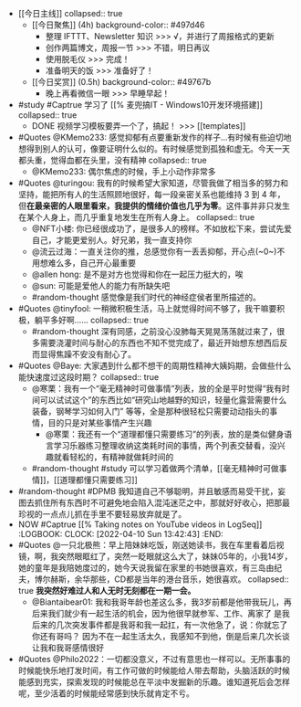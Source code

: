 - [[今日主线]]
  collapsed:: true
	- [[今日聚焦]] (4h)
	  background-color:: #497d46
		- 整理 IFTTT、Newsletter 知识 >>> √，并进行了周报格式的更新
		- 创作两篇博文，周报一节 >>> 不错，明日再议
		- 使用脱毛仪 >>> 完成！
		- 准备明天的饭 >>> 准备好了！
	- [[今日奖赏]] (0.5h)
	  background-color:: #49767b
		- 晚上再看微信一眼 >>> 早睡早起！
- #study #Captrue 学习了 [[% 麦兜搞IT - Windows10开发环境搭建]]
  collapsed:: true
	- DONE 视频学习模板要弄一个了，搞起！ >>> [[templates]]
- #Quotes @KMemo233: 感觉抑郁有点要重新发作的样子…有时候有些迫切地想得到别人的认可，像要证明什么似的。有时候感觉到孤独和虚无。今天一天都头重，觉得血都在头里，没有精神
  collapsed:: true
	- @KMemo233: 偶尔焦虑的时候，手上小动作非常多
- #Quotes @turingou: 我有的时候希望大家知道，尽管我做了相当多的努力和坚持，能把所有人的生活照顾地很好，每一段亲密关系也能维持 3 到 4 年，但**在最亲密的人眼里看来，我提供的情绪价值也几乎为零**。这件事并非只发生在某个人身上，而几乎重复地发生在所有人身上。
  collapsed:: true
	- @NFT小楼: 你已经很成功了，是很多人的榜样。不如放松下来，尝试先爱自己，才能更爱别人。好兄弟，我一直支持你
	- @流云过海：一直关注你的推，总感觉你有一丢丢抑郁，开心点(~0~)不用想难么多，自己开心最重要
	- @allen hong: 是不是对方也觉得和你在一起压力挺大的，唉
	- @sun: 可能是爱他人的能力有所缺失吧
	- #random-thought 感觉像是我们时代的神经症侯者里所描述的。
- #Quotes @tinyfool: 一稍微积极生活，马上就觉得时间不够了，我干嘛要积极，躺平多好啊……
  collapsed:: true
	- #random-thought 深有同感，之前没心没肺每天晃晃荡荡就过来了，很多需要浇灌时间与耐心的东西也不知不觉完成了，最近开始想东想西后反而显得焦躁不安没有耐心了。
- #Quotes @Baye: 大家遇到什么都不想干的周期性精神大姨妈期，会做些什么能快速度过这段时期？
  collapsed:: true
	- @寒栗：我有一个“毫无精神时可做事情”列表，放的全是平时觉得“我有时间可以试试这个”的东西比如“研究山地越野的知识，轻量化露营需要什么装备，钢琴学习如何入门” 等等，全是那种很轻松只需要动动指头的事情，目的只是对某些事情产生兴趣
		- @寒栗：我还有一个“道理都懂只需要练习”的列表，放的是类似健身语言学习乐器练习整理收纳这类耗时间的事情，两个列表交替看，没兴趣就看轻松的，有精神就做耗时间的
	- #random-thought #study 可以学习着做两个清单，[[毫无精神时可做事情]]，[[道理都懂只需要练习]]
- #random-thought #DPMB 我知道自己不够聪明，并且敏感而易受干扰，妄图去抓住所有东西时不可避免地会陷入混沌迷茫之中，那就好好收心，把那最珍视的一点点儿抓在手里不要轻易放弃就是了。
- NOW #Captrue [[% Taking notes on YouTube videos in LogSeq]]
  :LOGBOOK:
  CLOCK: [2022-04-10 Sun 13:42:43]
  :END:
- #Quotes @一只北极熊：早上陪妹妹吃饭，刚送她读书，我在车里看着后视镜，啊，我突然眼眶红了，突然一眨眼就这么大了，妹妹05年的，小我14岁，她的童年是我陪她度过的，她今天说我留在家里的书她很喜欢，有三岛由纪夫，博尔赫斯，余华那些，CD都是当年的港台音乐，她很喜欢。
  collapsed:: true
  **我突然好难过人和人无时无刻都在一期一会。**
	- @Biantaibear01: 我和我哥年龄也差这么多，我3岁前都是他带我玩儿，再后来我们就少有一起生活的机会，因为他很早就参军、工作、离家了 是我后来的几次突发事件都是我哥和我一起扛，有一次他急了，说：你就忘了你还有哥吗？ 因为不在一起生活太久，我感知不到他，倒是后来几次长谈让我和我哥感情很好
- #Quotes @Philo2022：一切都没意义，不过有意思也一样可以。无所事事的时候能快乐地打发时间，有工作可做的时候能给人带去帮助，头脑活跃的时候能感到充实，探索发现的时候能总在平淡中发掘新的乐趣。谁知道死后会怎样呢，至少活着的时候能经常感到快乐就肯定不亏。